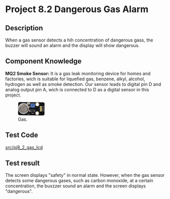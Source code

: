 # Project 8.2 Dangerous Gas Alarm

## Description

When a gas sensor detects a hih concentration of dangerous gass, the buzzer will sound an alarm and the display will show dangerous.

## Component Knowledge

**MQ2 Smoke Sensor:** It is a gas leak monitoring device for homes and factories, wich is suitable for liquefied gas, benzene, alkyl, alcohol, hydrogen as well as smoke detection. Our sensor leads to digital pin D and analog output pin A, wich is connected to D as a digital sensor in this project.

<figure>
    <img src="/project08/pj8_2_gas_lcd/images/Gas.png"
         alt="Gas"  width="20%" height="20%">
    <figcaption>Gas.</figcaption>
</figure>

## Test Code

[src/pj8_2_gas_lcd](src/pj8_2_gas_lcd.cpp ':include :type=code')

## Test result

The screen displays "safety" in normal state. However, when the gas sensor detects some dangerous gases, such as carbon monoxide, at a certain concentration, the buxzzer sound an alarm and the screen displays "dangerous".
